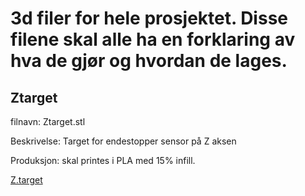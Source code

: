 
#  3d filer for hele prosjektet. Disse filene skal alle ha en forklaring av hva de gjør og hvordan de lages. 

##  Ztarget
filnavn: Ztarget.stl

Beskrivelse: Target for endestopper sensor på Z aksen 

Produksjon: skal printes i PLA med 15% infill.

 [Z.target](C:\Users\jonath0310\Downloads\78949585_2457666737834735_2160639098467909632_n)

